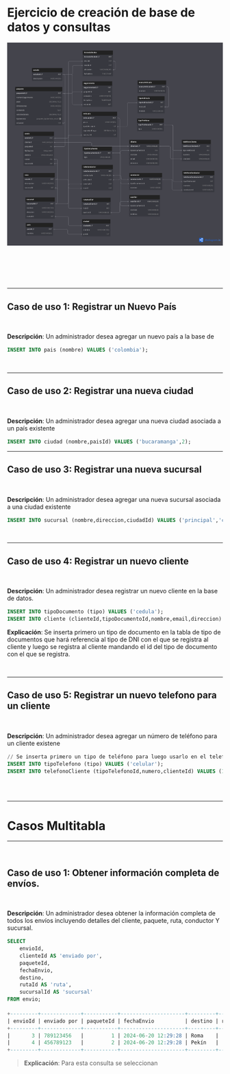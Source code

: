 
# Ejercicio de creación de base de datos y consultas

<p style="text-align:center;">
    <img src="./gestionLogisticaDB.png" />
</p>

<br>
<br>
<br>
<br>

---

## Caso de uso 1: Registrar un Nuevo País

<br>

**Descripción**: Un administrador desea agregar un nuevo país a la base de 

```sql
INSERT INTO pais (nombre) VALUES ('colombia');
```

<br>

-------


## Caso de uso 2: Registrar una nueva ciudad

<br>

**Descripción**: Un administrador desea agregar una nueva ciudad asociada a un país existente

```sql
INSERT INTO ciudad (nombre,paisId) VALUES ('bucaramanga',2);
```

---

## Caso de uso 3: Registrar una nueva sucursal

<br>

**Descripción**: Un administrador desea agregar una nueva sucursal asociada a una ciudad existente

```sql
INSERT INTO sucursal (nombre,direccion,ciudadId) VALUES ('principal','calle 52 #20-32',3);
```

<br>

---

## Caso de uso 4: Registrar un nuevo cliente

<br>

**Descripción**: Un administrador desea registrar un nuevo cliente en la base de datos.

```sql
INSERT INTO tipoDocumento (tipo) VALUES ('cedula');
INSERT INTO cliente (clienteId,tipoDocumentoId,nombre,email,direccion) VALUES ('1048065293',1,'Jhoan','JhoanSL32@gmail.com','calle 12 #12-42');
```

**Explicación**: Se inserta primero un tipo de documento en la tabla de tipo de documentos que hará referencia al tipo de DNI con el que se registra al cliente y luego se registra al cliente mandando el id del tipo de documento con el que se registra.

<br>

---

## Caso de uso 5: Registrar un nuevo telefono para un cliente

<br>

**Descripción**: Un administrador desea agregar un número de teléfono para un cliente existene

```sql
// Se inserta primero un tipo de teléfono para luego usarlo en el telefono del cliente
INSERT INTO tipoTelefono (tipo) VALUES ('celular');
INSERT INTO telefonoCliente (tipoTelefonoId,numero,clienteId) VALUES (1,'3054426588','1048065293');
```

<br>
<br>

---

# Casos Multitabla

---

<br>

## Caso de uso 1: Obtener información completa de envíos.

<br>

**Descripción**: Un administrador desea obtener la información completa de todos los envíos incluyendo detalles del cliente, paquete, ruta, conductor Y sucursal.

```sql
SELECT 
    envioId,
    clienteId AS 'enviado por',
    paqueteId,
    fechaEnvio,
    destino,
    rutaId AS 'ruta',
    sucursalId AS 'sucursal' 
FROM envio;

+---------+-------------+-----------+---------------------+---------+------+----------+
| envioId | enviado por | paqueteId | fechaEnvio          | destino | ruta | sucursal |
+---------+-------------+-----------+---------------------+---------+------+----------+
|       3 | 789123456   |         1 | 2024-06-20 12:29:28 | Roma    |    3 |        3 |
|       4 | 456789123   |         2 | 2024-06-20 12:29:28 | Pekín   |    4 |        4 |
+---------+-------------+-----------+---------------------+---------+------+----------+

```

>**Explicación**: Para esta consulta se seleccionan